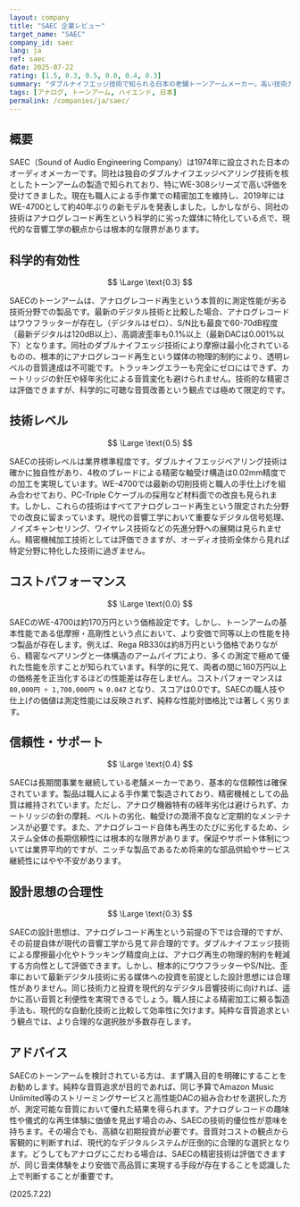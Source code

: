 ```yaml
---
layout: company
title: "SAEC 企業レビュー"
target_name: "SAEC"
company_id: saec
lang: ja
ref: saec
date: 2025-07-22
rating: [1.5, 0.3, 0.5, 0.0, 0.4, 0.3]
summary: "ダブルナイフエッジ技術で知られる日本の老舗トーンアームメーカー。高い技術力を誇るが、アナログレコード再生という根本的に時代遅れの技術に特化している点で科学的有効性は極めて低い。"
tags: [アナログ, トーンアーム, ハイエンド, 日本]
permalink: /companies/ja/saec/
---
```

## 概要

SAEC（Sound of Audio Engineering Company）は1974年に設立された日本のオーディオメーカーです。同社は独自のダブルナイフエッジベアリング技術を核としたトーンアームの製造で知られており、特にWE-308シリーズで高い評価を受けてきました。現在も職人による手作業での精密加工を維持し、2019年にはWE-4700として約40年ぶりの新モデルを発表しました。しかしながら、同社の技術はアナログレコード再生という科学的に劣った媒体に特化している点で、現代的な音響工学の観点からは根本的な限界があります。

## 科学的有効性

$$ \Large \text{0.3} $$

SAECのトーンアームは、アナログレコード再生という本質的に測定性能が劣る技術分野での製品です。最新のデジタル技術と比較した場合、アナログレコードはワウフラッターが存在し（デジタルはゼロ）、S/N比も最良で60-70dB程度（最新デジタルは120dB以上）、高調波歪率も0.1%以上（最新DACは0.001%以下）となります。同社のダブルナイフエッジ技術により摩擦は最小化されているものの、根本的にアナログレコード再生という媒体の物理的制約により、透明レベルの音質達成は不可能です。トラッキングエラーも完全にゼロにはできず、カートリッジの針圧や経年劣化による音質変化も避けられません。技術的な精密さは評価できますが、科学的に可聴な音質改善という観点では極めて限定的です。

## 技術レベル

$$ \Large \text{0.5} $$

SAECの技術レベルは業界標準程度です。ダブルナイフエッジベアリング技術は確かに独自性があり、4枚のブレードによる精密な軸受け構造は0.02mm精度での加工を実現しています。WE-4700では最新の切削技術と職人の手仕上げを組み合わせており、PC-Triple Cケーブルの採用など材料面での改良も見られます。しかし、これらの技術はすべてアナログレコード再生という限定された分野での改良に留まっています。現代の音響工学において重要なデジタル信号処理、ノイズキャンセリング、ワイヤレス技術などの先進分野への展開は見られません。精密機械加工技術としては評価できますが、オーディオ技術全体から見れば特定分野に特化した技術に過ぎません。

## コストパフォーマンス

$$ \Large \text{0.0} $$

SAECのWE-4700は約170万円という価格設定です。しかし、トーンアームの基本性能である低摩擦・高剛性という点において、より安価で同等以上の性能を持つ製品が存在します。例えば、Rega RB330は約8万円という価格でありながら、精密なベアリングと一体構造のアームパイプにより、多くの測定で極めて優れた性能を示すことが知られています。科学的に見て、両者の間に160万円以上の価格差を正当化するほどの性能差は存在しません。コストパフォーマンスは `80,000円 ÷ 1,700,000円 ≒ 0.047` となり、スコアは0.0です。SAECの職人技や仕上げの価値は測定性能には反映されず、純粋な性能対価格比では著しく劣ります。

## 信頼性・サポート

$$ \Large \text{0.4} $$

SAECは長期間事業を継続している老舗メーカーであり、基本的な信頼性は確保されています。製品は職人による手作業で製造されており、精密機械としての品質は維持されています。ただし、アナログ機器特有の経年劣化は避けられず、カートリッジの針の摩耗、ベルトの劣化、軸受けの潤滑不良など定期的なメンテナンスが必要です。また、アナログレコード自体も再生のたびに劣化するため、システム全体の長期信頼性には根本的な限界があります。保証やサポート体制については業界平均的ですが、ニッチな製品であるため将来的な部品供給やサービス継続性にはやや不安があります。

## 設計思想の合理性

$$ \Large \text{0.3} $$

SAECの設計思想は、アナログレコード再生という前提の下では合理的ですが、その前提自体が現代の音響工学から見て非合理的です。ダブルナイフエッジ技術による摩擦最小化やトラッキング精度向上は、アナログ再生の物理的制約を軽減する方向性として評価できます。しかし、根本的にワウフラッターやS/N比、歪率において最新デジタル技術に劣る媒体への投資を前提とした設計思想には合理性がありません。同じ技術力と投資を現代的なデジタル音響技術に向ければ、遥かに高い音質と利便性を実現できるでしょう。職人技による精密加工に頼る製造手法も、現代的な自動化技術と比較して効率性に欠けます。純粋な音質追求という観点では、より合理的な選択肢が多数存在します。

## アドバイス

SAECのトーンアームを検討されている方は、まず購入目的を明確にすることをお勧めします。純粋な音質追求が目的であれば、同じ予算でAmazon Music Unlimited等のストリーミングサービスと高性能DACの組み合わせを選択した方が、測定可能な音質において優れた結果を得られます。アナログレコードの趣味性や儀式的な再生体験に価値を見出す場合のみ、SAECの技術的優位性が意味を持ちます。その場合でも、高額な初期投資が必要です。音質対コストの観点から客観的に判断すれば、現代的なデジタルシステムが圧倒的に合理的な選択となります。どうしてもアナログにこだわる場合は、SAECの精密技術は評価できますが、同じ音楽体験をより安価で高品質に実現する手段が存在することを認識した上で判断することが重要です。

(2025.7.22)
